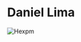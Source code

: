 # Daniel Lima

![Hexpm](https://img.shields.io/badge/Hex.pm-danielwsx64-blueviolet?logo=elixir&style=flat-square&link=https%3A%2F%2Fhex.pm%2Fusers%2Fdanielwsx64)

